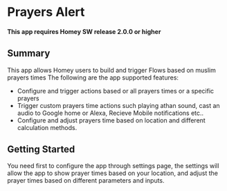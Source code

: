 ﻿# Prayers Alert
 
#### This app requires Homey SW release 2.0.0 or higher

## Summary
This app allows Homey users to build and trigger Flows based on muslim prayers times
The following are the app supported features:
* Configure and trigger actions based or all prayers times or a specific prayers
* Trigger custom prayers time actions such playing athan sound, cast an audio to Google home or Alexa, Recieve Mobile notifications etc..
* Configure and adjust prayers time based on location and different calculation methods.
## Getting Started
You need first to configure the app through settings page, the settings will allow the app to show prayer times based on your location, and adjust the prayer times based on different parameters and inputs.
